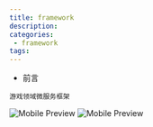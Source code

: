 ```yaml
---
title: framework
description:
categories:
 - framework
tags:
---
```


- 前言
```
游戏领域微服务框架
```
![Mobile Preview](https://brinkqiang.github.io/assets/images/yang/游戏领域服务平台.png)
![Mobile Preview](https://brinkqiang.github.io/assets/images/yang/游戏领域微服务框架.png)
